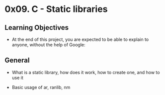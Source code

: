 # 0x09. C - Static libraries

## Learning Objectives
* At the end of this project, you are expected to be able to explain to anyone, without the help of Google:

## General

* What is a static library, how does it work, how to create one, and how to use it

* Basic usage of ar, ranlib, nm
